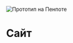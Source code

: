 ![Прототип на Пенпоте](https://img.shields.io/static/Прототип-Открыть_Пенпот-34e3bf?link=https://design.penpot.app/#/view/10153e6d-0229-80f5-8002-2cf4153cf086?page-id=10153e6d-0229-80f5-8002-2cf4153cf087&section=interactions&index=0&share-id=224aa6d5-714a-812f-8002-2d033941c424&zoom=fill)

# Сайт
